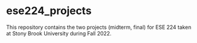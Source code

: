 # ese224_projects
This repository contains the two projects (midterm, final) for ESE 224 taken at Stony Brook University during Fall 2022.
